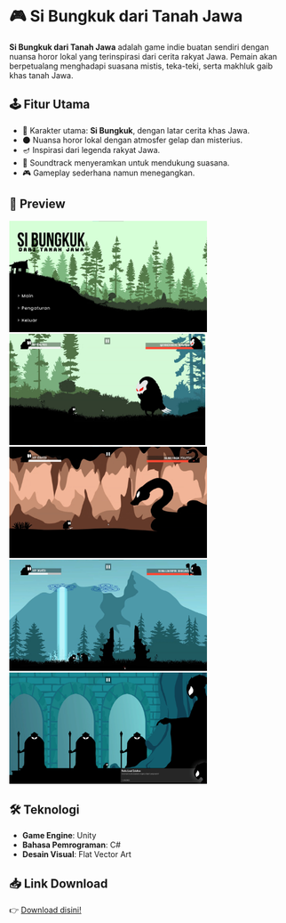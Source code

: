# 🎮 Si Bungkuk dari Tanah Jawa  

**Si Bungkuk dari Tanah Jawa** adalah game indie buatan sendiri dengan nuansa horor lokal yang terinspirasi dari cerita rakyat Jawa. Pemain akan berpetualang menghadapi suasana mistis, teka-teki, serta makhluk gaib khas tanah Jawa.  

## 🕹️ Fitur Utama
- 👻 Karakter utama: **Si Bungkuk**, dengan latar cerita khas Jawa.  
- 🌑 Nuansa horor lokal dengan atmosfer gelap dan misterius.  
- 🪔 Inspirasi dari legenda rakyat Jawa.  
- 🎵 Soundtrack menyeramkan untuk mendukung suasana.  
- 🎮 Gameplay sederhana namun menegangkan.  

## 📸 Preview
<p align="left">
  <img src="Preview/image 1.jpg" alt="image 1" height="200"/>
  <img src="Preview/image 2.jpg" alt="image 2" height="200"/>
  <img src="Preview/image 5.jpg" alt="image 3" height="200"/>
  <img src="Preview/image 8.jpg" alt="image 4" height="200"/>
  <img src="Preview/image 9.jpg" alt="image 5" height="200"/>
</p>

## 🛠️ Teknologi
- **Game Engine**: Unity  
- **Bahasa Pemrograman**: C#  
- **Desain Visual**: Flat Vector Art  

## 📥 Link Download
👉 [Download disini!](https://drive.google.com/file/d/1N2fheKc_SSEf3JoCBd-Ev_V5sK2EeYMs/view?usp=sharing)
